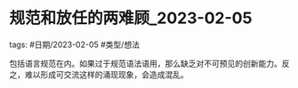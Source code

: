 # 规范和放任的两难顾_2023-02-05




tags: #日期/2023-02-05 #类型/想法 


包括语言规范在内。如果过于规范语法语用，那么缺乏对不可预见的创新能力。反之，难以形成可交流这样的涌现现象，会造成混乱。